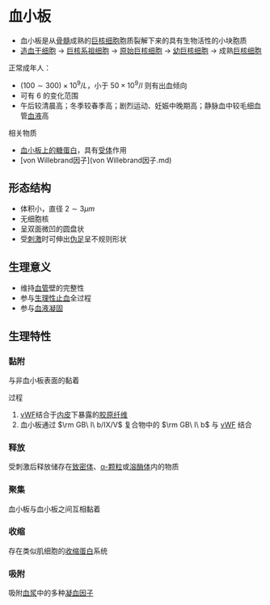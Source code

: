 # 血小板

- 血小板是从[骨髓](骨髓.md)成熟的[巨核细胞](巨核细胞.md)胞质裂解下来的具有生物活性的小块胞质
- [造血干细胞](造血干细胞.md) -> [巨核系祖细胞](巨核系祖细胞.md) -> [原始巨核细胞](原始巨核细胞.md) -> [幼巨核细胞](幼巨核细胞.md) -> 成熟[巨核细胞](巨核细胞.md)

正常成年人：
- $(100\sim300)\times10^9/L$，小于 $50\times10^9/l$ 则有出血倾向
- 可有 $6%\sim10%$ 的变化范围
- 午后较清晨高；冬季较春季高；剧烈运动、妊娠中晚期高；静脉血中较毛细血管[血液](血液.md)高

相关物质
- [血小板上的糖蛋白](糖蛋白.md#血小板)，具有[受体](受体.md)作用
- [von Willebrand因子](von Willebrand因子.md)

## 形态结构

- 体积小，直径 $2\sim3\mu m$
- 无细胞核
- 呈双面微凹的圆盘状
- 受[刺激](刺激.md)时可伸出[伪足](伪足.md)呈不规则形状

## 生理意义

- 维持[血管](血管.md)壁的完整性
- 参与[生理性止血](生理性止血.md)全过程
- 参与[血液凝固](血液凝固.md)

## 生理特性

### 黏附

与非血小板表面的黏着

过程
1. [vWF](vWF.md)结合于[内皮](内皮.md)下暴露的[胶原纤维](胶原纤维.md)
2. 血小板通过 $\rm GB\ I\ b/IX/V$ 复合物中的 $\rm GB\ I\ b$ 与 [vWF](vWF.md) 结合

### 释放

受刺激后释放储存在[致密体](致密体.md)、[α-颗粒](α-颗粒.md)或[溶酶体](溶酶体.md)内的物质

### 聚集

血小板与血小板之间互相黏着

### 收缩

存在类似肌细胞的[收缩蛋白](收缩蛋白.md)系统

### 吸附

吸附[血浆](血浆.md)中的多种[凝血因子](凝血因子.md)
